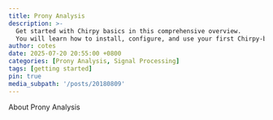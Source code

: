 ```yaml
---
title: Prony Analysis
description: >-
  Get started with Chirpy basics in this comprehensive overview.
  You will learn how to install, configure, and use your first Chirpy-based website, as well as deploy it to a web server.
author: cotes
date: 2025-07-20 20:55:00 +0800
categories: [Prony Analysis, Signal Processing]
tags: [getting started]
pin: true
media_subpath: '/posts/20180809'
---
```


About Prony Analysis